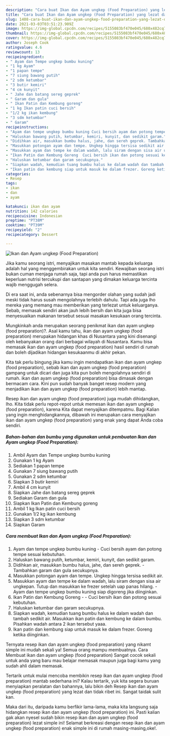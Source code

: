 ```yaml
---
description: "Cara buat Ikan dan Ayam ungkep (Food Preparation) yang lezat dan Mudah Dibuat"
title: "Cara buat Ikan dan Ayam ungkep (Food Preparation) yang lezat dan Mudah Dibuat"
slug: 1408-cara-buat-ikan-dan-ayam-ungkep-food-preparation-yang-lezat-dan-mudah-dibuat
date: 2021-03-03T03:51:23.909Z
image: https://img-global.cpcdn.com/recipes/5155083bf470e045/680x482cq70/ikan-dan-ayam-ungkep-food-preparation-foto-resep-utama.jpg
thumbnail: https://img-global.cpcdn.com/recipes/5155083bf470e045/680x482cq70/ikan-dan-ayam-ungkep-food-preparation-foto-resep-utama.jpg
cover: https://img-global.cpcdn.com/recipes/5155083bf470e045/680x482cq70/ikan-dan-ayam-ungkep-food-preparation-foto-resep-utama.jpg
author: Joseph Cook
ratingvalue: 4.6
reviewcount: 13
recipeingredient:
- " Ayam dan Tempe ungkep bumbu kuning"
- "1 kg Ayam"
- "1 papan tempe"
- "7 siung bawang putih"
- "2 sdm ketumbar"
- "3 butir kemiri"
- "4 cm kunyit"
- " Jahe dan batang sereg geprek"
- " Garam dan gula"
- " Ikan Patin dan Kembung goreng"
- "1 kg Ikan patin cuci bersih"
- "1/2 kg ikan kembung"
- "3 sdm ketumbar"
- " Garam"
recipeinstructions:
- "Ayam dan tempe ungkep bumbu kuning Cuci bersih ayam dan potong tempe sesuai kebutuhan."
- "Haluskan bawang putih, ketumbar, kemiri, kunyit, dan sedikit garam."
- "Didihkan air, masukkan bumbu halus, jahe, dan sereh geprek. Tambahkan garam dan gula secukupnya."
- "Masukkan potongan ayam dan tempe. Ungkep hingga tersisa sedikit air."
- "Masukkan ayam dan tempe ke dalam wadah, lalu siram dengan sisa air ungkepan. Tutup dan masukkan ke frezer setelah uap panas hilang.  Ayam dan tempe ungkep bumbu kuning siap digoreng jika diinginkan."
- "Ikan Patin dan Kembung Goreng  Cuci bersih ikan dan potong sesuai kebutuhan."
- "Haluskan ketumbar dan garam secukupnya."
- "Siapkan wadah, kemudian tuang bumbu halus ke dalam wadah dan tambah sedikit air. Masukkan ikan patin dan kembung ke dalam bumbu. Pisahkan wadah antara 2 ikan tersebut yaaa."
- "Ikan patin dan kembung siap untuk masuk ke dalam frezer. Goreng ketika diinginkan."
categories:
- Resep
tags:
- ikan
- dan
- ayam

katakunci: ikan dan ayam 
nutrition: 142 calories
recipecuisine: Indonesian
preptime: "PT38M"
cooktime: "PT39M"
recipeyield: "2"
recipecategory: Dessert

---
```



![Ikan dan Ayam ungkep (Food Preparation)](https://img-global.cpcdn.com/recipes/5155083bf470e045/680x482cq70/ikan-dan-ayam-ungkep-food-preparation-foto-resep-utama.jpg)

Jika kamu seorang istri, menyajikan masakan mantab kepada keluarga adalah hal yang menggembirakan untuk kita sendiri. Kewajiban seorang istri bukan cuman menjaga rumah saja, tapi anda pun harus memastikan keperluan nutrisi tercukupi dan santapan yang dimakan keluarga tercinta wajib menggugah selera.

Di era  saat ini, anda sebenarnya bisa mengorder olahan yang sudah jadi meski tidak harus susah mengolahnya terlebih dahulu. Tapi ada juga lho mereka yang memang mau memberikan yang terlezat untuk keluarganya. Sebab, memasak sendiri akan jauh lebih bersih dan kita juga bisa menyesuaikan makanan tersebut sesuai masakan kesukaan orang tercinta. 



Mungkinkah anda merupakan seorang penikmat ikan dan ayam ungkep (food preparation)?. Asal kamu tahu, ikan dan ayam ungkep (food preparation) merupakan hidangan khas di Nusantara yang kini disenangi oleh kebanyakan orang dari berbagai wilayah di Nusantara. Kamu bisa memasak ikan dan ayam ungkep (food preparation) hasil sendiri di rumah dan boleh dijadikan hidangan kesukaanmu di akhir pekan.

Kita tak perlu bingung jika kamu ingin mendapatkan ikan dan ayam ungkep (food preparation), sebab ikan dan ayam ungkep (food preparation) gampang untuk dicari dan juga kita pun boleh mengolahnya sendiri di rumah. ikan dan ayam ungkep (food preparation) bisa dimasak dengan bermacam cara. Kini pun sudah banyak banget resep modern yang menjadikan ikan dan ayam ungkep (food preparation) lebih mantap.

Resep ikan dan ayam ungkep (food preparation) juga mudah dihidangkan, lho. Kita tidak perlu repot-repot untuk memesan ikan dan ayam ungkep (food preparation), karena Kita dapat menyajikan ditempatmu. Bagi Kalian yang ingin menghidangkannya, dibawah ini merupakan cara menyajikan ikan dan ayam ungkep (food preparation) yang enak yang dapat Anda coba sendiri.

<!--inarticleads1-->

##### Bahan-bahan dan bumbu yang digunakan untuk pembuatan Ikan dan Ayam ungkep (Food Preparation):

1. Ambil  Ayam dan Tempe ungkep bumbu kuning
1. Gunakan 1 kg Ayam
1. Sediakan 1 papan tempe
1. Gunakan 7 siung bawang putih
1. Gunakan 2 sdm ketumbar
1. Siapkan 3 butir kemiri
1. Ambil 4 cm kunyit
1. Siapkan  Jahe dan batang sereg geprek
1. Sediakan  Garam dan gula
1. Siapkan  Ikan Patin dan Kembung goreng
1. Ambil 1 kg Ikan patin cuci bersih
1. Gunakan 1/2 kg ikan kembung
1. Siapkan 3 sdm ketumbar
1. Siapkan  Garam




<!--inarticleads2-->

##### Cara membuat Ikan dan Ayam ungkep (Food Preparation):

1. Ayam dan tempe ungkep bumbu kuning - Cuci bersih ayam dan potong tempe sesuai kebutuhan.
1. Haluskan bawang putih, ketumbar, kemiri, kunyit, dan sedikit garam.
1. Didihkan air, masukkan bumbu halus, jahe, dan sereh geprek. - Tambahkan garam dan gula secukupnya.
1. Masukkan potongan ayam dan tempe. Ungkep hingga tersisa sedikit air.
1. Masukkan ayam dan tempe ke dalam wadah, lalu siram dengan sisa air ungkepan. Tutup dan masukkan ke frezer setelah uap panas hilang.  - Ayam dan tempe ungkep bumbu kuning siap digoreng jika diinginkan.
1. Ikan Patin dan Kembung Goreng -  - Cuci bersih ikan dan potong sesuai kebutuhan.
1. Haluskan ketumbar dan garam secukupnya.
1. Siapkan wadah, kemudian tuang bumbu halus ke dalam wadah dan tambah sedikit air. Masukkan ikan patin dan kembung ke dalam bumbu. Pisahkan wadah antara 2 ikan tersebut yaaa.
1. Ikan patin dan kembung siap untuk masuk ke dalam frezer. Goreng ketika diinginkan.




Ternyata resep ikan dan ayam ungkep (food preparation) yang nikamt simple ini mudah sekali ya! Semua orang mampu membuatnya. Cara Membuat ikan dan ayam ungkep (food preparation) Sangat cocok sekali untuk anda yang baru mau belajar memasak maupun juga bagi kamu yang sudah ahli dalam memasak.

Tertarik untuk mulai mencoba membikin resep ikan dan ayam ungkep (food preparation) mantab sederhana ini? Kalau tertarik, yuk kita segera buruan menyiapkan peralatan dan bahannya, lalu bikin deh Resep ikan dan ayam ungkep (food preparation) yang lezat dan tidak ribet ini. Sangat taidak sulit kan. 

Maka dari itu, daripada kamu berfikir lama-lama, maka kita langsung saja hidangkan resep ikan dan ayam ungkep (food preparation) ini. Pasti kalian gak akan nyesel sudah bikin resep ikan dan ayam ungkep (food preparation) lezat simple ini! Selamat berkreasi dengan resep ikan dan ayam ungkep (food preparation) enak simple ini di rumah masing-masing,oke!.

